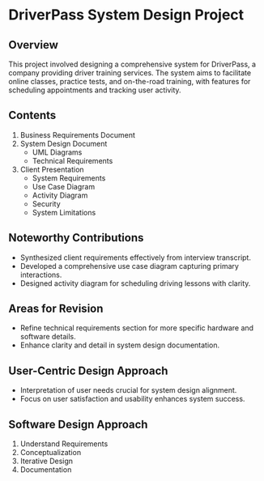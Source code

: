 # DriverPass System Design Project

## Overview
This project involved designing a comprehensive system for DriverPass, a company providing driver training services. The system aims to facilitate online classes, practice tests, and on-the-road training, with features for scheduling appointments and tracking user activity.

## Contents
1. Business Requirements Document
2. System Design Document
   - UML Diagrams
   - Technical Requirements
3. Client Presentation
   - System Requirements
   - Use Case Diagram
   - Activity Diagram
   - Security
   - System Limitations

## Noteworthy Contributions
- Synthesized client requirements effectively from interview transcript.
- Developed a comprehensive use case diagram capturing primary interactions.
- Designed activity diagram for scheduling driving lessons with clarity.

## Areas for Revision
- Refine technical requirements section for more specific hardware and software details.
- Enhance clarity and detail in system design documentation.

## User-Centric Design Approach
- Interpretation of user needs crucial for system design alignment.
- Focus on user satisfaction and usability enhances system success.

## Software Design Approach
1. Understand Requirements
2. Conceptualization
3. Iterative Design
4. Documentation

